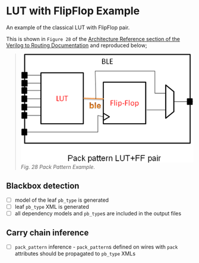 # LUT with FlipFlop Example

An example of the classical LUT with FlipFlop pair.

This is shown in `Figure 28` of the
[Architecture Reference section of the Verilog to Routing Documentation](https://docs.verilogtorouting.org/en/latest/arch/reference)
and reproduced below;

> ![Figure 28 from Verilog to Routing Documentation](lutff-pair.png)
> *Fig. 28 Pack Pattern Example.*

## Blackbox detection

 - [ ] model of the leaf `pb_type` is generated
 - [ ] leaf `pb_type` XML is generated
 - [ ] all dependency models and `pb_type`s are included in the output files

## Carry chain inference

 - [ ] `pack_pattern` inference - `pack_pattern`s defined on wires with `pack` attributes should be propagated to `pb_type` XMLs
